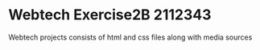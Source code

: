# Webtech Exercise2B 2112343
Webtech projects consists of html and css files along with media sources
